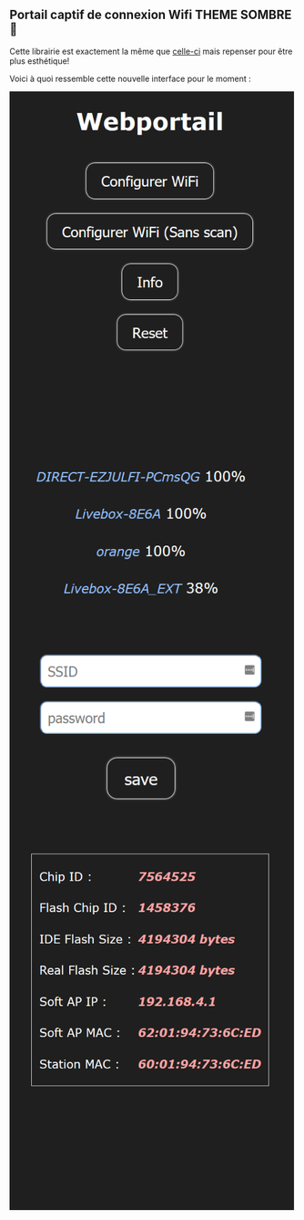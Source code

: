 ## Portail captif de connexion Wifi THEME SOMBRE 🌃

Cette librairie est exactement la même que [celle-ci](https://github.com/tzapu/WiFiManager) mais repenser pour être plus esthétique!


Voici à quoi ressemble cette nouvelle interface pour le moment :

<img align="center" width="500" src="https://github.com/Weldybox/WiFiManager-by-Julfi/blob/master/images/index.png"></img>
<img align="center" width="500" src="https://github.com/Weldybox/WiFiManager-by-Julfi/blob/master/images/WifiSave.png"></img>
<img align="center" width="500" src="https://github.com/Weldybox/WiFiManager-by-Julfi/blob/master/images/info.png"></img>
